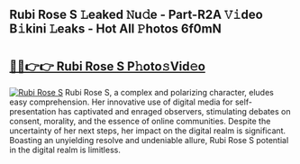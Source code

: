 ## Rubi Rose S 𝙻eaked 𝙽u𝚍e - Part-R2A 𝚅𝚒deo B𝚒kini 𝙻eaks - Hot All 𝙿hotos 6f0mN

# <h2><a href="http://ld2pmcr.urlbe.top/?page=Rubi+Rose+S">🔗🔗👉👉 Rubi Rose S P𝚑oto𝚜Vid𝚎o</a></h2>

[![Rubi Rose S](https://i.imgur.com/eBuTRDB.gif)](http://ld2pmcr.urlbe.top/?page=Rubi+Rose+S)
Rubi Rose S, a complex and polarizing character, eludes easy comprehension. Her innovative use of digital media for self-presentation has captivated and enraged observers, stimulating debates on consent, morality, and the essence of online communities. Despite the uncertainty of her next steps, her impact on the digital realm is significant. Boasting an unyielding resolve and undeniable allure, Rubi Rose S potential in the digital realm is limitless.
